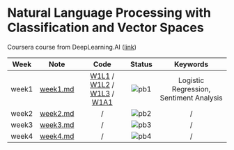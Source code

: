 # Natural Language Processing with Classification and Vector Spaces

Coursera course from DeepLearning.AI ([link](https://www.coursera.org/learn/classification-vector-spaces-in-nlp?specialization=natural-language-processing))

<div align="center">

| **Week** |                                        **Note**                                         |                                                                                                                                                                                                                                                   **Code**                                                                                                                                                                                                                                                   |             **Status**              |              **Keywords**               |
| :------: | :-------------------------------------------------------------------------------------: | :----------------------------------------------------------------------------------------------------------------------------------------------------------------------------------------------------------------------------------------------------------------------------------------------------------------------------------------------------------------------------------------------------------------------------------------------------------------------------------------------------------: | :---------------------------------: | :-------------------------------------: |
|  week1   | [week1.md](https://github.com/yixiaowang2001/NLP_Notes/blob/main/Course1/note/week1.md) | [W1L1](https://github.com/yixiaowang2001/NLP_Notes/blob/main/Course1/code/lab/W1/C1_W1_lecture_nb_01_preprocessing.ipynb) / [W1L2](https://github.com/yixiaowang2001/NLP_Notes/blob/main/Course1/code/lab/W1/C1_W1_lecture_nb_02_word%20frequencies.ipynb) / [W1L3](https://github.com/yixiaowang2001/NLP_Notes/blob/main/Course1/code/lab/W1/C1_W1_lecture_nb_03_logistic_regression_model.ipynb) / [W1A1](https://github.com/yixiaowang2001/NLP_Notes/blob/main/Course1/code/hw/W1/C1_W1_Assignment.ipynb) | ![pb1](https://progress-bar.dev/70) | Logistic Regression, Sentiment Analysis |
|  week2   | [week2.md](https://github.com/yixiaowang2001/NLP_Notes/blob/main/Course1/note/week2.md) |                                                                                                                                                                                                                                                      /                                                                                                                                                                                                                                                       | ![pb2](https://progress-bar.dev/0)  |                    /                    |
|  week3   | [week3.md](https://github.com/yixiaowang2001/NLP_Notes/blob/main/Course1/note/week3.md) |                                                                                                                                                                                                                                                      /                                                                                                                                                                                                                                                       | ![pb3](https://progress-bar.dev/0)  |                    /                    |
|  week4   | [week4.md](https://github.com/yixiaowang2001/NLP_Notes/blob/main/Course1/note/week4.md) |                                                                                                                                                                                                                                                      /                                                                                                                                                                                                                                                       | ![pb4](https://progress-bar.dev/0)  |                    /                    |

</div>

